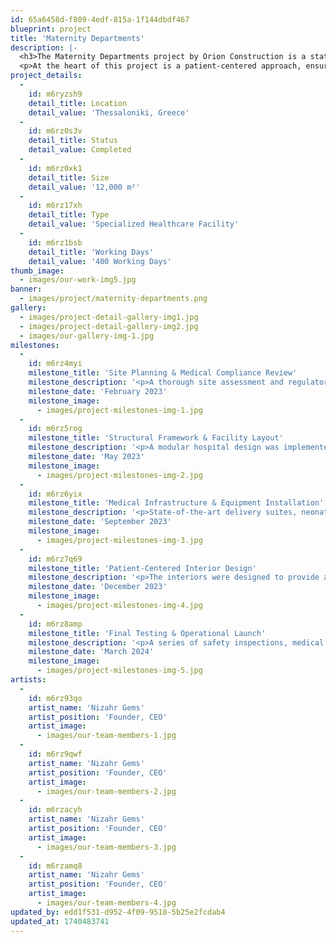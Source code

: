 ```yaml
---
id: 65a6458d-f809-4edf-815a-1f144dbdf467
blueprint: project
title: 'Maternity Departments'
description: |-
  <h3>The Maternity Departments project by Orion Construction is a state-of-the-art healthcare development designed to provide safe, comfortable, and advanced maternal care. Maternity care is a critical aspect of healthcare infrastructure, and this project is built to support expectant mothers, newborns, and medical professionals with a facility that prioritizes efficiency, safety, and patient well-being. By integrating modern technology, optimized space planning, and compassionate design, this maternity department is setting new benchmarks in maternal and neonatal healthcare.</h3>
  <p>At the heart of this project is a patient-centered approach, ensuring that mothers and newborns receive the highest level of care in a welcoming and stress-free environment. The department is designed with spacious, private maternity suites, comfortable recovery rooms, and advanced delivery units that provide a home-like atmosphere while maintaining hospital-grade safety standards. The inclusion of natural lighting, soothing interiors, and ergonomic furnishings enhances physical and emotional well-being during the childbirth journey. The facility is equipped with cutting-edge medical technology, ensuring seamless monitoring, diagnostics, and emergency response capabilities. Each delivery room is fitted with advanced fetal monitoring systems, neonatal resuscitation equipment, and real-time communication tools that enable medical teams to provide efficient and responsive care. The integration of smart patient management systems and digital health records allows doctors and nurses to coordinate treatments effectively, improving overall efficiency and reducing wait times.</p>
project_details:
  -
    id: m6ryzsh9
    detail_title: Location
    detail_value: 'Thessaloniki, Greece'
  -
    id: m6rz0s3v
    detail_title: Status
    detail_value: Completed
  -
    id: m6rz0xk1
    detail_title: Size
    detail_value: '12,000 m²'
  -
    id: m6rz17xh
    detail_title: Type
    detail_value: 'Specialized Healthcare Facility'
  -
    id: m6rz1bsb
    detail_title: 'Working Days'
    detail_value: '400 Working Days'
thumb_image:
  - images/our-work-img5.jpg
banner:
  - images/project/maternity-departments.png
gallery:
  - images/project-detail-gallery-img1.jpg
  - images/project-detail-gallery-img2.jpg
  - images/our-gallery-img-1.jpg
milestones:
  -
    id: m6rz4myi
    milestone_title: 'Site Planning & Medical Compliance Review'
    milestone_description: '<p>A thorough site assessment and regulatory compliance check were conducted to ensure the facility meets global healthcare standards. Special attention was given to patient accessibility and infection control protocols.</p>'
    milestone_date: 'February 2023'
    milestone_image:
      - images/project-milestones-img-1.jpg
  -
    id: m6rz5rog
    milestone_title: 'Structural Framework & Facility Layout'
    milestone_description: '<p>A modular hospital design was implemented to allow future expansion. High-strength reinforced concrete and steel framing were used to create a secure, earthquake-resistant structure with specialized maternity wards, labor rooms, and neonatal units.</p>'
    milestone_date: 'May 2023'
    milestone_image:
      - images/project-milestones-img-2.jpg
  -
    id: m6rz6yix
    milestone_title: 'Medical Infrastructure & Equipment Installation'
    milestone_description: '<p>State-of-the-art delivery suites, neonatal intensive care units (NICU), and advanced monitoring systems were integrated. Energy-efficient HVAC and medical gas systems were installed to create a safe, sterile, and comfortable environment.</p>'
    milestone_date: 'September 2023'
    milestone_image:
      - images/project-milestones-img-3.jpg
  -
    id: m6rz7q69
    milestone_title: 'Patient-Centered Interior Design'
    milestone_description: '<p>The interiors were designed to provide a calming and supportive atmosphere, with private patient rooms, family-friendly waiting areas, and dedicated nursing stations. Advanced soundproofing and ergonomic furniture were incorporated to enhance comfort.</p>'
    milestone_date: 'December 2023'
    milestone_image:
      - images/project-milestones-img-4.jpg
  -
    id: m6rz8amp
    milestone_title: 'Final Testing & Operational Launch'
    milestone_description: '<p>A series of safety inspections, medical equipment trials, and facility-wide testing were completed to ensure seamless functionality. The maternity department was officially launched, offering top-tier maternal and newborn care to the community.</p>'
    milestone_date: 'March 2024'
    milestone_image:
      - images/project-milestones-img-5.jpg
artists:
  -
    id: m6rz93qo
    artist_name: 'Nizahr Gems'
    artist_position: 'Founder, CEO'
    artist_image:
      - images/our-team-members-1.jpg
  -
    id: m6rz9qwf
    artist_name: 'Nizahr Gems'
    artist_position: 'Founder, CEO'
    artist_image:
      - images/our-team-members-2.jpg
  -
    id: m6rzacyh
    artist_name: 'Nizahr Gems'
    artist_position: 'Founder, CEO'
    artist_image:
      - images/our-team-members-3.jpg
  -
    id: m6rzamq8
    artist_name: 'Nizahr Gems'
    artist_position: 'Founder, CEO'
    artist_image:
      - images/our-team-members-4.jpg
updated_by: edd1f531-d952-4f09-9518-5b25e2fcdab4
updated_at: 1740483741
---
```

